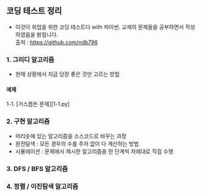 ## 코딩 테스트 정리

  - 이것이 취업을 위한 코딩 테스트다 with 파이썬. 교재의 문제들을 공부하면서 작성하였음을 밝힙니다.  
   출처 : https://github.com/ndb796

### 1. 그리디 알고리즘
 - 현재 상황에서 지금 당장 좋은 것만 고르는 방법
#### 예제
 1-1. [거스름돈 문제][1-1.py]
### 2. 구현 알고리즘
 - 머리솟에 있는 알고리즘을 소스코드로 바꾸는 과정
 - 완전탐색 : 모든 경우의 수를 주저 없이 다 계산하는 방법
 - 시뮬레이션 : 문제에서 제시한 알고리즘을 한 단계씩 차례대로 직접 수행  
### 3. DFS / BFS 알고리즘

### 4. 정렬 / 이진탐색 알고리즘